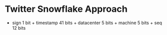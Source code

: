 # Twitter Snowflake Approach
- sign 1 bit + timestamp 41 bits + datacenter 5 bits + machine 5 bits + seq 12 bits

